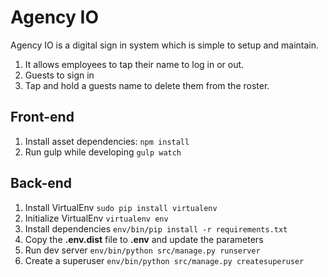 # Agency IO

Agency IO is a digital sign in system which is simple to setup and
maintain.

1. It allows employees to tap their name to log in or out.
2. Guests to sign in
3. Tap and hold a guests name to delete them from the roster.

## Front-end

1. Install asset dependencies: `npm install`
2. Run gulp while developing `gulp watch`

## Back-end

1. Install VirtualEnv `sudo pip install virtualenv`
2. Initialize VirtualEnv `virtualenv env`
3. Install dependencies `env/bin/pip install -r requirements.txt`
4. Copy the __.env.dist__ file to __.env__ and update the parameters
5. Run dev server `env/bin/python src/manage.py runserver`
6. Create a superuser `env/bin/python src/manage.py createsuperuser`

